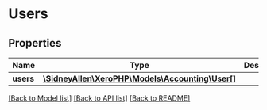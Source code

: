 # Users

## Properties
Name | Type | Description | Notes
------------ | ------------- | ------------- | -------------
**users** | [**\SidneyAllen\XeroPHP\Models\Accounting\User[]**](User.md) |  | [optional] 

[[Back to Model list]](../README.md#documentation-for-models) [[Back to API list]](../README.md#documentation-for-api-endpoints) [[Back to README]](../README.md)


